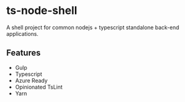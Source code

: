 # ts-node-shell
A shell project for common nodejs + typescript standalone back-end applications.

## Features
- Gulp
- Typescript
- Azure Ready
- Opinionated TsLint
- Yarn

